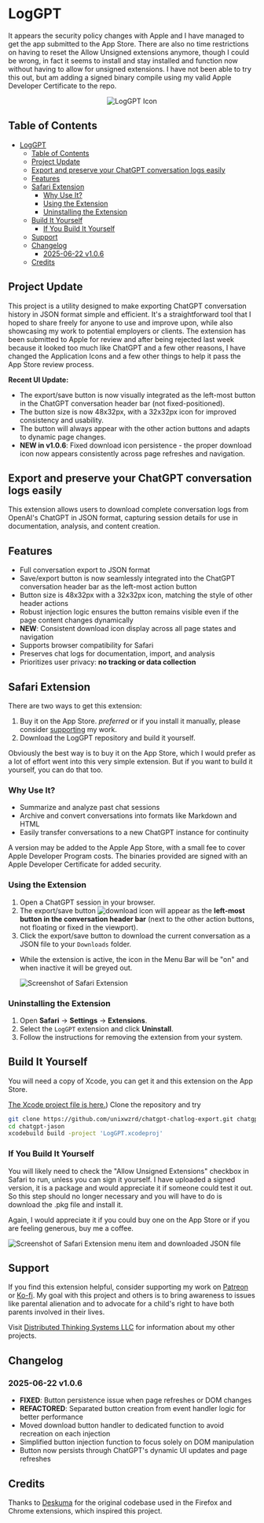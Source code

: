 # LogGPT

It appears the security policy changes with Apple and I have managed to get the app submitted to the App Store. There are also no time restrictions on having to reset the Allow Unsigned extensions anymore, though I could be wrong, in fact it seems to install and stay installed and function now without having to allow for unsigned extensions. I have not been able to try this out, but am adding a signed binary compile using my valid Apple Developer Certificate to the repo.

<p align="center">
  <img src="./LogGPT/LogGPT%20Extension/icons/Icon-512.png" alt="LogGPT Icon" />
</p>

## Table of Contents

- [LogGPT](#loggpt)
  - [Table of Contents](#table-of-contents)
  - [Project Update](#project-update)
  - [Export and preserve your ChatGPT conversation logs easily](#export-and-preserve-your-chatgpt-conversation-logs-easily)
  - [Features](#features)
  - [Safari Extension](#safari-extension)
    - [Why Use It?](#why-use-it)
    - [Using the Extension](#using-the-extension)
    - [Uninstalling the Extension](#uninstalling-the-extension)
  - [Build It Yourself](#build-it-yourself)
    - [If You Build It Yourself](#if-you-build-it-yourself)
  - [Support](#support)
  - [Changelog](#changelog)
    - [2025-06-22  v1.0.6](#2025-06-22--v106)
  - [Credits](#credits)
  
## Project Update

This project is a utility designed to make exporting ChatGPT conversation history in JSON format simple and efficient. It's a straightforward tool that I hoped to share freely for anyone to use and improve upon, while also showcasing my work to potential employers or clients. The extension has been submitted to Apple for review and after being rejected last week because it looked too much like ChatGPT and a few other reasons, I have changed the Application Icons and a few other things to help it pass the App Store review process.

**Recent UI Update:**

- The export/save button is now visually integrated as the left-most button in the ChatGPT conversation header bar (not fixed-positioned).
- The button size is now 48x32px, with a 32x32px icon for improved consistency and usability.
- The button will always appear with the other action buttons and adapts to dynamic page changes.
- **NEW in v1.0.6**: Fixed download icon persistence - the proper download icon now appears consistently across page refreshes and navigation.

## Export and preserve your ChatGPT conversation logs easily

This extension allows users to download complete conversation logs from OpenAI's ChatGPT in JSON format, capturing session details for use in documentation, analysis, and content creation.

## Features

- Full conversation export to JSON format
- Save/export button is now seamlessly integrated into the ChatGPT conversation header bar as the left-most action button
- Button size is 48x32px with a 32x32px icon, matching the style of other header actions
- Robust injection logic ensures the button remains visible even if the page content changes dynamically
- **NEW**: Consistent download icon display across all page states and navigation
- Supports browser compatibility for Safari
- Preserves chat logs for documentation, import, and analysis
- Prioritizes user privacy: **no tracking or data collection**

## Safari Extension

There are two ways to get this extension:

1. Buy it on the App Store. *preferred* or if you install it manually, please consider [supporting](#support) my work.
1. Download the LogGPT repository and build it yourself.

Obviously the best way is to buy it on the App Store, which I would prefer as a lot of effort went into this very simple extension. But if you want to build it yourself, you can do that too.

### Why Use It?

- Summarize and analyze past chat sessions
- Archive and convert conversations into formats like Markdown and HTML
- Easily transfer conversations to a new ChatGPT instance for continuity

A version may be added to the Apple App Store, with a small fee to cover Apple Developer Program costs. The binaries provided are signed with an Apple Developer Certificate for added security.

### Using the Extension

1. Open a ChatGPT session in your browser.
2. The export/save button ![download icon](./icons/download-icon.svg) will appear as the **left-most button in the conversation header bar** (next to the other action buttons, not floating or fixed in the viewport).
3. Click the export/save button to download the current conversation as a JSON file to your `Downloads` folder.

- While the extension is active, the icon in the Menu Bar will be "on" and when inactive it will be greyed out.

  ![Screenshot of Safari Extension](./graphics/Screenshot%202025-03-17%20at%2008.00.57.png)

### Uninstalling the Extension

1. Open **Safari** -> **Settings** -> **Extensions**.
2. Select the `LogGPT` extension and click **Uninstall**.
3. Follow the instructions for removing the extension from your system.

## Build It Yourself

You will need a copy of Xcode, you can get it and this extension on the App Store.

[The Xcode project file is here.](https://github.com/unixwzrd/chatgpt-chatlog-export/tree/main/LogGPT)) Clone the repository and try

  ```bash
  git clone https://github.com/unixwzrd/chatgpt-chatlog-export.git chatgpt-jason
  cd chatgpt-jason
  xcodebuild build -project 'LogGPT.xcodeproj'
  ```

### If You Build It Yourself

You will likely need to check the "Allow Unsigned Extensions" checkbox in Safari to run, unless you can sign it yourself.  I have uploaded a signed version, it is a package and would appreciate it if someone could test it out. So this step should no longer necessary and you will have to do is download the .pkg file and install it.

Again, I would appreciate it if you could buy one on the App Store or if you are feeling generous, buy me a coffee.

  ![Screenshot of Safari Extension menu item and downloaded JSON file](graphics/Screenshot%202024-11-06%20at%2012.46.30.png)

## Support

If you find this extension helpful, consider supporting my work on [Patreon](https://patreon.com/unixwzrd) or [Ko-fi](https://ko-fi.com/unixwzrd). My goal with this project and others is to bring awareness to issues like parental alienation and to advocate for a child's right to have both parents involved in their lives.

Visit [Distributed Thinking Systems LLC](https://unixwzrd.ai/) for information about my other projects.

## Changelog

### 2025-06-22  v1.0.6

- **FIXED**: Button persistence issue when page refreshes or DOM changes
- **REFACTORED**: Separated button creation from event handler logic for better performance
- Moved download button handler to dedicated function to avoid recreation on each injection
- Simplified button injection function to focus solely on DOM manipulation
- Button now persists through ChatGPT's dynamic UI updates and page refreshes

## Credits

Thanks to [Deskuma](https://github.com/Deskuma) for the original codebase used in the Firefox and Chrome extensions, which inspired this project.
